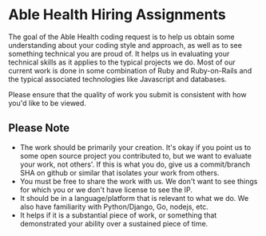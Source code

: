 # Able Health Hiring Assignments

The goal of the Able Health coding request is to help us obtain some understanding about your coding style and approach, as well as to see something technical you are proud of.   It helps us in evaluating your technical skills as it applies to the typical projects we do.  Most of our current work is done in some combination of Ruby and Ruby-on-Rails and the typical associated technologies like Javascript and databases.  

Please ensure that the quality of work you submit is consistent with how you'd like to be viewed.

## Please Note

- The work should be primarily your creation.  It's okay if you point us to some open source project you contributed to, but we want to evaluate your work, not others'.  If this is what you do, give us a commit/branch SHA on github or similar that isolates your work from others.
- You must be free to share the work with us. We don't want to see things for which you or we don't have license to see the IP.
- It should be in a language/platform that is relevant to what we do.  We also have familiarity with Python/Django, Go, nodejs, etc.
- It helps if it is a substantial piece of work, or something that demonstrated your ability over a sustained piece of time.
